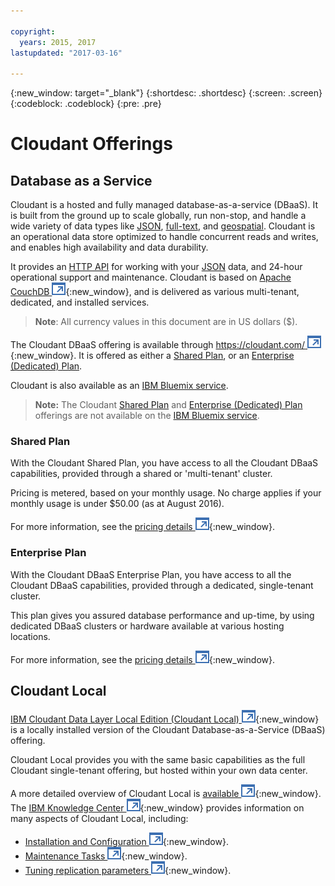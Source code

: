 ```yaml
---

copyright:
  years: 2015, 2017
lastupdated: "2017-03-16"

---
```


{:new_window: target="_blank"}
{:shortdesc: .shortdesc}
{:screen: .screen}
{:codeblock: .codeblock}
{:pre: .pre}

<!-- Acrolinx: 2017-03-16 -->

# Cloudant Offerings

## Database as a Service

Cloudant is a hosted and fully managed database-as-a-service (DBaaS).
It is built from the ground up to scale globally,
run non-stop,
and handle a wide variety of data types like [JSON](../basics/index.html#json),
[full-text](../api/cloudant_query.html#creating-an-index),
and [geospatial](../api/cloudant-geo.html).
Cloudant is an operational data store optimized to handle concurrent reads and writes,
and enables high availability and data durability.

It provides an [HTTP API](../basics/index.html#http-api) for working with your [JSON](../basics/index.html#json) data,
and 24-hour operational support and maintenance.
Cloudant is based on [Apache CouchDB ![External link icon](../images/launch-glyph.svg "External link icon")](http://couchdb.apache.org/){:new_window},
and is delivered as various multi-tenant,
dedicated,
and installed services.

>   **Note**: All currency values in this document are in US dollars ($).

The Cloudant DBaaS offering is available through [https://cloudant.com/ ![External link icon](../images/launch-glyph.svg "External link icon")](https://cloudant.com/){:new_window}.
It is offered as either a [Shared Plan](#shared-plan),
or an [Enterprise (Dedicated) Plan](#enterprise-plan).

Cloudant is also available as an [IBM Bluemix service](bluemix.html).

>	**Note:** The Cloudant [Shared Plan](#shared-plan) and [Enterprise (Dedicated) Plan](#enterprise-plan) offerings are not available on the [IBM Bluemix service](bluemix.html).

### Shared Plan

With the Cloudant Shared Plan,
you have access to all the Cloudant DBaaS capabilities,
provided through a shared or 'multi-tenant' cluster.

Pricing is metered,
based on your monthly usage.
No charge applies if your monthly usage is under $50.00 (as at August 2016).

For more information,
see the [pricing details ![External link icon](../images/launch-glyph.svg "External link icon")](https://cloudant.com/product/pricing/){:new_window}.

### Enterprise Plan

With the Cloudant DBaaS Enterprise Plan,
you have access to all the Cloudant DBaaS capabilities,
provided through a dedicated, single-tenant cluster.

This plan gives you assured database performance and up-time,
by using dedicated DBaaS clusters or hardware available at various hosting locations.

For more information,
see the [pricing details ![External link icon](../images/launch-glyph.svg "External link icon")](https://cloudant.com/product/pricing/){:new_window}.

## Cloudant Local

[IBM Cloudant Data Layer Local Edition (Cloudant Local) ![External link icon](../images/launch-glyph.svg "External link icon")](https://www.ibm.com/support/knowledgecenter/SSTPQH_1.0.0/com.ibm.cloudant.local.doc/SSTPQH_1.0.0_welcome.html){:new_window}
is a locally installed version of the Cloudant Database-as-a-Service (DBaaS) offering.

Cloudant Local provides you with the same basic capabilities as the full Cloudant single-tenant offering,
but hosted within your own data center.

A more detailed overview of Cloudant Local is
[available ![External link icon](../images/launch-glyph.svg "External link icon")](http://www-01.ibm.com/support/knowledgecenter/SSTPQH_1.0.0/com.ibm.cloudant.local.install.doc/topics/clinstall_cloudant_local_overview.html?lang=en-us){:new_window}.
The
[IBM Knowledge Center ![External link icon](../images/launch-glyph.svg "External link icon")](http://www-01.ibm.com/support/knowledgecenter/SSTPQH_1.0.0/com.ibm.cloudant.local.doc/SSTPQH_1.0.0_welcome.html?lang=en){:new_window}
provides information on many aspects of Cloudant Local,
including:

-   [Installation and Configuration ![External link icon](../images/launch-glyph.svg "External link icon")](http://www.ibm.com/support/knowledgecenter/SSTPQH_1.0.0/com.ibm.cloudant.local.install.doc/topics/clinstall_extract_install_cloudant_local.html?lang=en){:new_window}.
-   [Maintenance Tasks ![External link icon](../images/launch-glyph.svg "External link icon")](http://www-01.ibm.com/support/knowledgecenter/SSTPQH_1.0.0/com.ibm.cloudant.local.install.doc/topics/clinstall_maintenance_tasks_overview.html?lang=en){:new_window}.
-   [Tuning replication parameters ![External link icon](../images/launch-glyph.svg "External link icon")](http://www-01.ibm.com/support/knowledgecenter/SSTPQH_1.0.0/com.ibm.cloudant.local.install.doc/topics/clinstall_tuning_parameters_replication_cases.html?lang=en){:new_window}.
